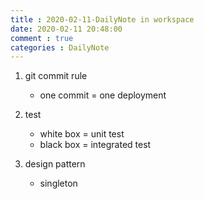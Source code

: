 ```yaml
---
title : 2020-02-11-DailyNote in workspace
date: 2020-02-11 20:48:00
comment : true
categories : DailyNote 
---
```

1. git commit rule
    - one commit = one deployment

2. test
    - white box = unit test
    - black box = integrated test

3. design pattern
    - singleton